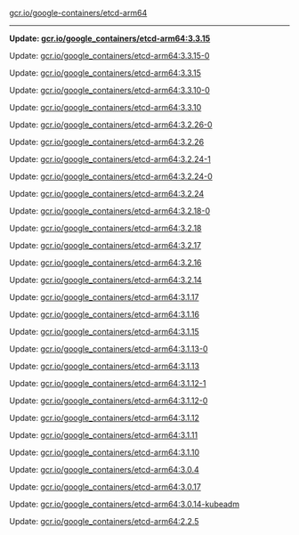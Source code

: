 [gcr.io/google-containers/etcd-arm64](https://hub.docker.com/r/cruse/etcd-arm64/tags/) 

----
**Update: [gcr.io/google_containers/etcd-arm64:3.3.15](https://hub.docker.com/r/cruse/etcd-arm64/tags/)**

Update: [gcr.io/google_containers/etcd-arm64:3.3.15-0](https://hub.docker.com/r/cruse/etcd-arm64/tags/)

Update: [gcr.io/google_containers/etcd-arm64:3.3.15](https://hub.docker.com/r/cruse/etcd-arm64/tags/)

Update: [gcr.io/google_containers/etcd-arm64:3.3.10-0](https://hub.docker.com/r/cruse/etcd-arm64/tags/)

Update: [gcr.io/google_containers/etcd-arm64:3.3.10](https://hub.docker.com/r/cruse/etcd-arm64/tags/)

Update: [gcr.io/google_containers/etcd-arm64:3.2.26-0](https://hub.docker.com/r/cruse/etcd-arm64/tags/)

Update: [gcr.io/google_containers/etcd-arm64:3.2.26](https://hub.docker.com/r/cruse/etcd-arm64/tags/)

Update: [gcr.io/google_containers/etcd-arm64:3.2.24-1](https://hub.docker.com/r/cruse/etcd-arm64/tags/)

Update: [gcr.io/google_containers/etcd-arm64:3.2.24-0](https://hub.docker.com/r/cruse/etcd-arm64/tags/)

Update: [gcr.io/google_containers/etcd-arm64:3.2.24](https://hub.docker.com/r/cruse/etcd-arm64/tags/)

Update: [gcr.io/google_containers/etcd-arm64:3.2.18-0](https://hub.docker.com/r/cruse/etcd-arm64/tags/)

Update: [gcr.io/google_containers/etcd-arm64:3.2.18](https://hub.docker.com/r/cruse/etcd-arm64/tags/)

Update: [gcr.io/google_containers/etcd-arm64:3.2.17](https://hub.docker.com/r/cruse/etcd-arm64/tags/)

Update: [gcr.io/google_containers/etcd-arm64:3.2.16](https://hub.docker.com/r/cruse/etcd-arm64/tags/)

Update: [gcr.io/google_containers/etcd-arm64:3.2.14](https://hub.docker.com/r/cruse/etcd-arm64/tags/)

Update: [gcr.io/google_containers/etcd-arm64:3.1.17](https://hub.docker.com/r/cruse/etcd-arm64/tags/)

Update: [gcr.io/google_containers/etcd-arm64:3.1.16](https://hub.docker.com/r/cruse/etcd-arm64/tags/)

Update: [gcr.io/google_containers/etcd-arm64:3.1.15](https://hub.docker.com/r/cruse/etcd-arm64/tags/)

Update: [gcr.io/google_containers/etcd-arm64:3.1.13-0](https://hub.docker.com/r/cruse/etcd-arm64/tags/)

Update: [gcr.io/google_containers/etcd-arm64:3.1.13](https://hub.docker.com/r/cruse/etcd-arm64/tags/)

Update: [gcr.io/google_containers/etcd-arm64:3.1.12-1](https://hub.docker.com/r/cruse/etcd-arm64/tags/)

Update: [gcr.io/google_containers/etcd-arm64:3.1.12-0](https://hub.docker.com/r/cruse/etcd-arm64/tags/)

Update: [gcr.io/google_containers/etcd-arm64:3.1.12](https://hub.docker.com/r/cruse/etcd-arm64/tags/)

Update: [gcr.io/google_containers/etcd-arm64:3.1.11](https://hub.docker.com/r/cruse/etcd-arm64/tags/)

Update: [gcr.io/google_containers/etcd-arm64:3.1.10](https://hub.docker.com/r/cruse/etcd-arm64/tags/)

Update: [gcr.io/google_containers/etcd-arm64:3.0.4](https://hub.docker.com/r/cruse/etcd-arm64/tags/)

Update: [gcr.io/google_containers/etcd-arm64:3.0.17](https://hub.docker.com/r/cruse/etcd-arm64/tags/)

Update: [gcr.io/google_containers/etcd-arm64:3.0.14-kubeadm](https://hub.docker.com/r/cruse/etcd-arm64/tags/)

Update: [gcr.io/google_containers/etcd-arm64:2.2.5](https://hub.docker.com/r/cruse/etcd-arm64/tags/)

